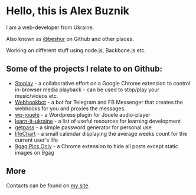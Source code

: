 # Hello, this is Alex Buznik

I am a web-developer from Ukraine.

Also known as [@beshur](https://github.com/beshur/) on Github and other places.

Working on different stuff using node.js, Backbone.js etc.

## Some of the projects I relate to on Github:
- [Stoplay](http://stoplay.github.io/) - a collaborative effort on a Google Chrome extension to control in-browser media playback - can be used to stop/play your music/videos etc.
- [Webhookbot](https://beshur.github.io/webhookbot) - a bot for Telegram and FB Messenger that creates the webhooks for you and proxies the messages. 
- [wp-jouele](https://github.com/beshur/wp-jouele) - a Wordpress plugin for Jouele audio-player
- [learn-it-ukraine](https://beshur.github.io/learn-it-ukraine/) - a list of useful resources for learning development
- [getpass](https://beshur.github.io/getpass/) - a simple password generator for personal use
- [lifeChart](https://beshur.github.io/lifeChart/) - a small calendar displaying the average weeks count for the current user's life
- [9gag Pics Only](https://beshur.github.io/9gag-pics-only/) - a Chrome extension to hide all posts except static images on 9gag

## More
Contacts can be found on [my site](https://buznik.net/).
